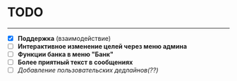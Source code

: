 TODO
=
***
- [x] **Поддержка** (взаимодействие)
- [ ] **Интерактивное изменение целей через меню админа**
- [ ] **Функции банка в меню "Банк"**
- [ ] **Более приятный текст в сообщениях**
- [ ] _Добавление пользовательских дедлайнов(??)_